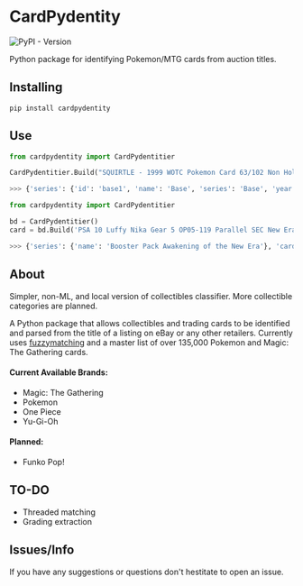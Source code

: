 # CardPydentity

![PyPI - Version](https://img.shields.io/pypi/v/cardpydentity)

Python package for identifying Pokemon/MTG cards from auction titles.   

## Installing

```
pip install cardpydentity
```

## Use

```python   
from cardpydentity import CardPydentitier

CardPydentitier.Build("SQUIRTLE - 1999 WOTC Pokemon Card 63/102 Non Holo - LP/MP")

>>> {'series': {'id': 'base1', 'name': 'Base', 'series': 'Base', 'year': '1999', 'total_cards': 102, 'total_base': 102}, 'card': {'id': 'base1-63', 'name': 'Squirtle', 'number': '63', 'rarity': 'Common', 'set': 'base1'}, 'score': 100, 'match': '1999 63 102 Squirtle Common Base'}
```

```python
from cardpydentity import CardPydentitier

bd = CardPydentitier()
card = bd.Build('PSA 10 Luffy Nika Gear 5 OP05-119 Parallel SEC New Era One Piece Card Japanese')

>>> {'series': {'name': 'Booster Pack Awakening of the New Era'}, 'card': {'name': 'Monkey.D.Luffy', 'set': 'Booster Pack Awakening of the New Era', 'number': 'OP05-119', 'type': 'Character - the four emperors/straw hat crew strike'}, 'score': 60, 'match': 'OP05-119 Monkey.D.Luffy Booster Pack Awakening of the New Era'}
```

## About
Simpler, non-ML, and local version of collectibles classifier. More collectible categories are planned. 

A Python package that allows collectibles and trading cards to be identified and parsed from the title of a listing on eBay or any other retailers. Currently uses [fuzzymatching](https://en.wikipedia.org/wiki/Approximate_string_matching) and a master list of over 135,000 Pokemon and Magic: The Gathering cards.

#### Current Available Brands:
-   Magic: The Gathering
-   Pokemon
-   One Piece
-   Yu-Gi-Oh

#### Planned:
- Funko Pop!

## TO-DO
- Threaded matching
- Grading extraction

## Issues/Info

If you have any suggestions or questions don't hestitate to open an issue.
